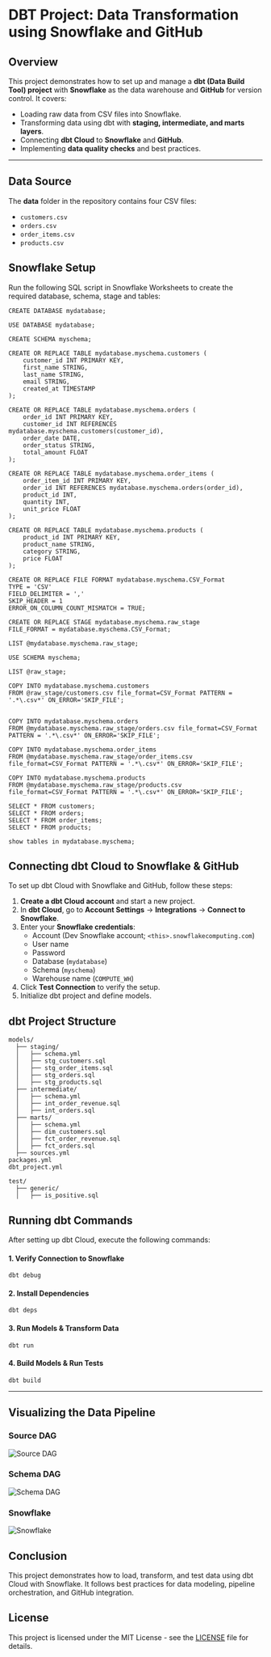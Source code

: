 # **DBT Project: Data Transformation using Snowflake and GitHub**

## **Overview**
This project demonstrates how to set up and manage a **dbt (Data Build Tool) project** with **Snowflake** as the data warehouse and **GitHub** for version control. It covers:
- Loading raw data from CSV files into Snowflake.
- Transforming data using dbt with **staging, intermediate, and marts layers**.
- Connecting **dbt Cloud** to **Snowflake** and **GitHub**.
- Implementing **data quality checks** and best practices.

---

## **Data Source**
The **data** folder in the repository contains four CSV files:
- `customers.csv`
- `orders.csv`
- `order_items.csv`
- `products.csv`

## **Snowflake Setup**
Run the following SQL script in Snowflake Worksheets to create the required database, schema, stage and tables:
```
CREATE DATABASE mydatabase;

USE DATABASE mydatabase;

CREATE SCHEMA myschema;

CREATE OR REPLACE TABLE mydatabase.myschema.customers (
    customer_id INT PRIMARY KEY,
    first_name STRING,
    last_name STRING,
    email STRING,
    created_at TIMESTAMP
);

CREATE OR REPLACE TABLE mydatabase.myschema.orders (
    order_id INT PRIMARY KEY,
    customer_id INT REFERENCES mydatabase.myschema.customers(customer_id),
    order_date DATE,
    order_status STRING,
    total_amount FLOAT
);

CREATE OR REPLACE TABLE mydatabase.myschema.order_items (
    order_item_id INT PRIMARY KEY,
    order_id INT REFERENCES mydatabase.myschema.orders(order_id),
    product_id INT,
    quantity INT,
    unit_price FLOAT
);

CREATE OR REPLACE TABLE mydatabase.myschema.products (
    product_id INT PRIMARY KEY,
    product_name STRING,
    category STRING,
    price FLOAT
);

CREATE OR REPLACE FILE FORMAT mydatabase.myschema.CSV_Format
TYPE = 'CSV'
FIELD_DELIMITER = ','
SKIP_HEADER = 1
ERROR_ON_COLUMN_COUNT_MISMATCH = TRUE;

CREATE OR REPLACE STAGE mydatabase.myschema.raw_stage
FILE_FORMAT = mydatabase.myschema.CSV_Format;

LIST @mydatabase.myschema.raw_stage;

USE SCHEMA myschema;

LIST @raw_stage;

COPY INTO mydatabase.myschema.customers 
FROM @raw_stage/customers.csv file_format=CSV_Format PATTERN = '.*\.csv*' ON_ERROR='SKIP_FILE';


COPY INTO mydatabase.myschema.orders 
FROM @mydatabase.myschema.raw_stage/orders.csv file_format=CSV_Format PATTERN = '.*\.csv*' ON_ERROR='SKIP_FILE';

COPY INTO mydatabase.myschema.order_items 
FROM @mydatabase.myschema.raw_stage/order_items.csv file_format=CSV_Format PATTERN = '.*\.csv*' ON_ERROR='SKIP_FILE';

COPY INTO mydatabase.myschema.products 
FROM @mydatabase.myschema.raw_stage/products.csv file_format=CSV_Format PATTERN = '.*\.csv*' ON_ERROR='SKIP_FILE';

SELECT * FROM customers;
SELECT * FROM orders;
SELECT * FROM order_items;
SELECT * FROM products;

show tables in mydatabase.myschema;

```


## **Connecting dbt Cloud to Snowflake & GitHub**
To set up dbt Cloud with Snowflake and GitHub, follow these steps:
1. **Create a dbt Cloud account** and start a new project.
2. In **dbt Cloud**, go to **Account Settings** → **Integrations** → **Connect to Snowflake**.
3. Enter your **Snowflake credentials**:
   - Account (Dev Snowflake account; `<this>.snowflakecomputing.com`)
   - User name
   - Password
   - Database (`mydatabase`)
   - Schema (`myschema`)
   - Warehouse name (`COMPUTE_WH`)
4. Click **Test Connection** to verify the setup.
5. Initialize dbt project and define models.


## **dbt Project Structure**

```plaintext   
models/
  ├── staging/
  │   ├── schema.yml
  │   ├── stg_customers.sql
  │   ├── stg_order_items.sql
  │   ├── stg_orders.sql
  │   ├── stg_products.sql
  ├── intermediate/
  │   ├── schema.yml
  │   ├── int_order_revenue.sql
  │   ├── int_orders.sql
  ├── marts/
  │   ├── schema.yml
  │   ├── dim_customers.sql
  │   ├── fct_order_revenue.sql
  │   ├── fct_orders.sql
  ├── sources.yml
packages.yml
dbt_project.yml
  
test/
  ├── generic/
  │   ├── is_positive.sql
 ```

## **Running dbt Commands**

After setting up dbt Cloud, execute the following commands:

#### **1. Verify Connection to Snowflake**
```
dbt debug
```
#### **2. Install Dependencies**
```
dbt deps
```
#### **3. Run Models & Transform Data**
```
dbt run
```
#### **4. Build Models & Run Tests**
```
dbt build
```
---
## **Visualizing the Data Pipeline**

### Source DAG

![Source DAG](./Images/Source%20DAG.png)

### Schema DAG

![Schema DAG](./Images/Schema%20DAG.png)

### Snowflake 

![Snowflake](./Images/Snowflake.png)

## **Conclusion**
This project demonstrates how to load, transform, and test data using dbt Cloud with Snowflake. It follows best practices for data modeling, pipeline orchestration, and GitHub integration.

## **License**
This project is licensed under the MIT License - see the [LICENSE](LICENSE) file for details.





